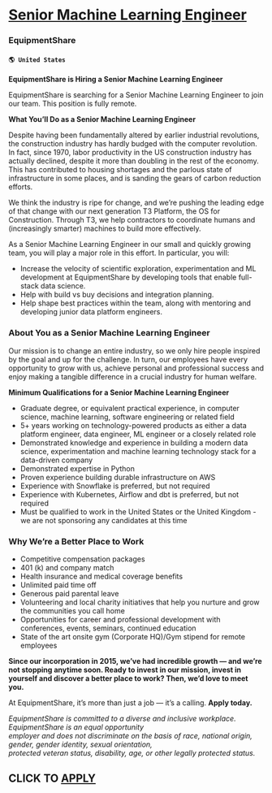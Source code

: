 # [Senior Machine Learning Engineer](https://www.remotewlb.com/apply/senior-machine-learning-engineer-76204)  
### EquipmentShare  
#### `🌎 United States`  

**EquipmentShare is Hiring a Senior Machine Learning Engineer**

EquipmentShare is searching for a Senior Machine Learning Engineer to join our team. This position is fully remote.

 **What You’ll Do as a Senior Machine Learning Engineer**

Despite having been fundamentally altered by earlier industrial revolutions, the construction industry has hardly budged with the computer revolution. In fact, since 1970, labor productivity in the US construction industry has actually declined, despite it more than doubling in the rest of the economy. This has contributed to housing shortages and the parlous state of infrastructure in some places, and is sanding the gears of carbon reduction efforts.

We think the industry is ripe for change, and we’re pushing the leading edge of that change with our next generation T3 Platform, the OS for Construction. Through T3, we help contractors to coordinate humans and (increasingly smarter) machines to build more effectively.

As a Senior Machine Learning Engineer in our small and quickly growing team, you will play a major role in this effort. In particular, you will:

  * Increase the velocity of scientific exploration, experimentation and ML development at EquipmentShare by developing tools that enable full-stack data science.
  * Help with build vs buy decisions and integration planning.
  * Help shape best practices within the team, along with mentoring and developing junior data platform engineers.

### About You as a Senior Machine Learning Engineer

Our mission is to change an entire industry, so we only hire people inspired by the goal and up for the challenge. In turn, our employees have every opportunity to grow with us, achieve personal and professional success and enjoy making a tangible difference in a crucial industry for human welfare.

 **Minimum Qualifications for a Senior Machine Learning Engineer**

  * Graduate degree, or equivalent practical experience, in computer science, machine learning, software engineering or related field
  * 5+ years working on technology-powered products as either a data platform engineer, data engineer, ML engineer or a closely related role
  * Demonstrated knowledge and experience in building a modern data science, experimentation and machine learning technology stack for a data-driven company
  * Demonstrated expertise in Python
  * Proven experience building durable infrastructure on AWS
  * Experience with Snowflake is preferred, but not required
  * Experience with Kubernetes, Airflow and dbt is preferred, but not required
  * Must be qualified to work in the United States or the United Kingdom - we are not sponsoring any candidates at this time 

### Why We’re a Better Place to Work

  * Competitive compensation packages 
  * 401 (k) and company match
  * Health insurance and medical coverage benefits
  * Unlimited paid time off
  * Generous paid parental leave
  * Volunteering and local charity initiatives that help you nurture and grow the communities you call home
  * Opportunities for career and professional development with conferences, events, seminars, continued education
  * State of the art onsite gym (Corporate HQ)/Gym stipend for remote employees

 **Since our incorporation in 2015, we’ve had incredible growth — and we’re not stopping anytime soon. Ready to invest in our mission, invest in yourself and discover a better place to work? Then, we’d love to meet you.**

At EquipmentShare, it’s more than just a job — it’s a calling. **Apply today.**

 _EquipmentShare is committed to a diverse and inclusive workplace. EquipmentShare is an equal opportunity_  
 _employer and does not discriminate on the basis of race, national origin, gender, gender identity, sexual orientation,_  
 _protected veteran status, disability, age, or other legally protected status._

  
## CLICK TO [APPLY](https://www.remotewlb.com/apply/senior-machine-learning-engineer-76204)

